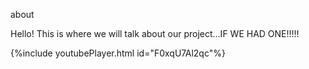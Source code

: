 about


Hello! This is where we will talk about our project...IF WE HAD ONE!!!!! 

{%include youtubePlayer.html id="F0xqU7Al2qc"%} 
